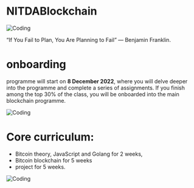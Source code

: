 # NITDABlockchain


<img align="center" alt="Coding" src="https://media.giphy.com/media/bTrTnPMPq8UORCrBWG/giphy.gif">

“If You Fail to Plan, You Are Planning to Fail” — Benjamin Franklin.

# onboarding 

programme will start on **8 December 2022**, where you will delve deeper into the programme and complete a series of assignments. 
If you finish among the top 30% of the class, you will be onboarded into the main blockchain programme.

<img align="center" alt="Coding" src="https://media.giphy.com/media/kFHbj8jN52UcpsPcyi/giphy.gif">

# Core curriculum: 

- Bitcoin theory, JavaScript and Golang for 2 weeks, 
- Bitcoin blockchain for 5 weeks 
- project for 5 weeks.

<img align="center" alt="Coding" src="https://media.giphy.com/media/kFHbj8jN52UcpsPcyi/giphy.gif">
